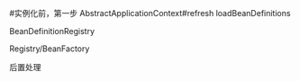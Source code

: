 #实例化前，第一步
AbstractApplicationContext#refresh loadBeanDefinitions

BeanDefinitionRegistry

Registry/BeanFactory

后置处理